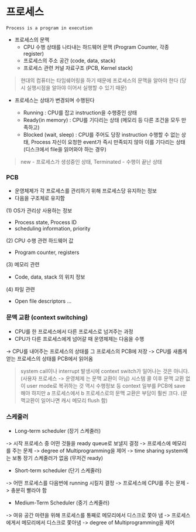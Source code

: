 # 프로세스

`Process is a program in execution`

- 프로세스의 문맥
  - CPU 수행 상태를 나타내는 하드웨어 문맥 (Program Counter, 각종 register)
  - 프로세스의 주소 공간 (code, data, stack)
  - 프로세스 관련 커널 자료구조 (PCB, Kernel stack)


> 현대의 컴퓨터는 타임쉐어링을 하기 때문에 프로세스의 문맥을 알아야 한다 (당시 실행시점을 알아야 이어서 실행할 수 있기 때문)
 

- 프로세스는 상태가 변경되며 수행된다

  - Running : CPU를 잡고 instruction을 수행중인 상태
  - Ready(in memory) : CPU를 기다리는 상태 (메모리 등 다른 조건을 모두 만족하고)
  - Blocked (wait, sleep) : CPU를 주어도 당장 instruction 수행할 수 없는 상태, Process 자신이 요청한 event가 즉시 만족되지 않아 이를 기다리는 상태 (디스크에서 file을 읽어와야 하는 경우)

> new - 프로세스가 생성중인 상태, Terminated - 수행이 끝난 상태
 

### PCB

- 운영체제가 각 프로세스를 관리하기 위해 프로세스당 유지하는 정보
- 다음을 구조체로 유지함

(1) OS가 관리상 사용하는 정보

- Process state, Process ID
- scheduling information, priority

(2) CPU 수행 관련 하드웨어 값

- Program counter, registers

(3) 메모리 관련

- Code, data, stack 의 위치 정보

(4) 파일 관련

- Open file descriptors ...


### 문맥 교환 (context switching)

- CPU를 한 프로세스에서 다른 프로세스로 넘겨주는 과정
- CPU가 다른 프로세스에게 넘어갈 때 운영체제는 다음을 수행

-> CPU를 내어주는 프로세스의 상태를 그 프로세스의 PCB에 저장
-> CPU를 새롭게 얻는 프로세스의 상태를 PCB에서 읽어옴

> system call이나 interrupt 발생시에 context switch가 일어나는 것은 아니다. (사용자 프로세스 -> 운영체제 는 문맥 교환이 아님)
> 시스템 콜 이후 문맥 교환 없이 user mode로 복귀하는 것 역시 수행정보 등 context 일부를 PCB에 save 해야 하지만 a 프로세스에서 b 프로세스로의 문맥 교환은 부담이 훨씬 크다. 
> (문맥교환이 일어나면 캐시 메모리 flush 함)



### 스케줄러

- Long-term scheduler (장기 스케줄러)

-> 시작 프로세스 중 어떤 것들을 ready queue로 보낼지 결정
-> 프로세스에 메모리를 주는 문제
-> degree of Multiprogramming을 제어
-> time sharing system에는 보통 장기 스케줄러가 없음 (무저건 ready)

- Short-term scheduler (단기 스케줄러)

-> 어떤 프로세스를 다음번에 running 시킬지 결정
-> 프로세스에 CPU를 주는 문제
-> 충분히 빨라야 함

- Medium-Term Scheduler (중기 스케줄러)

-> 여유 공간 마련을 위해 프로세스를 통째로 메모리에서 디스크로 쫓아 냄
-> 프로세스에게서 메모리에서 디스크로 쫓아냄
-> degree of Multiprogramming을 제어

